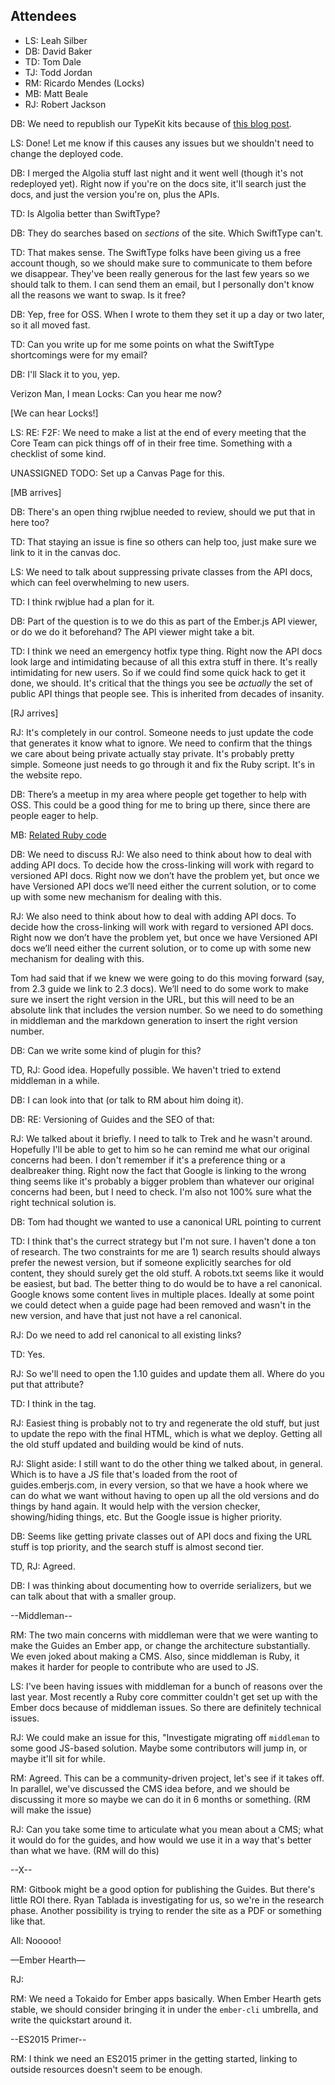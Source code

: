## Attendees

- LS: Leah Silber
- DB: David Baker
- TD: Tom Dale
- TJ: Todd Jordan
- RM: Ricardo Mendes (Locks)
- MB: Matt Beale
- RJ: Robert Jackson

DB: We need to republish our TypeKit kits because of [this blog post](http://blog.typekit.com/2015/12/16/better-font-events-with-the-native-font-loading-api).

LS: Done! Let me know if this causes any issues but we shouldn't need to change the deployed code.

DB: I merged the Algolia stuff last night and it went well (though it's not redeployed yet). Right now if you're on the docs site, it'll search just the docs, and just the version you're on, plus the APIs.

TD: Is Algolia better than SwiftType?

DB: They do searches based on _sections_ of the site. Which SwiftType can't.

TD: That makes sense. The SwiftType folks have been giving us a free account though, so we should make sure to communicate to them before we disappear. They've been really generous for the last few years so we should talk to them. I can send them an email, but I personally don't know all the reasons we want to swap. Is it free?

DB: Yep, free for OSS. When I wrote to them they set it up a day or two later, so it all moved fast.

TD: Can you write up for me some points on what the SwiftType shortcomings were for my email?

DB: I'll Slack it to you, yep.

Verizon Man, I mean Locks: Can you hear me now?

[We can hear Locks!]

LS: RE: F2F: We need to make a list at the end of every meeting that the Core Team can pick things off of in their free time. Something with a checklist of some kind.

UNASSIGNED TODO: Set up a Canvas Page for this.

[MB arrives]

DB: There's an open thing rwjblue needed to review, should we put that in here too?

TD: That staying an issue is fine so others can help too, just make sure we link to it in the canvas doc.

LS: We need to talk about suppressing private classes from the API docs, which can feel overwhelming to new users.

TD: I think rwjblue had a plan for it.

DB: Part of the question is to we do this as part of the Ember.js API viewer, or do we do it beforehand? The API viewer might take a bit.

TD: I think we need an emergency hotfix type thing. Right now the API docs look large and intimidating because of all this extra stuff in there. It's really intimidating for new users. So if we could find some quick hack to get it done, we should. It's critical that the things you see be _actually_ the set of public API things that people see. This is inherited from decades of insanity.

[RJ arrives]

RJ: It's completely in our control. Someone needs to just update the code that generates it know what to ignore. We need to confirm that the things we care about being private actually stay private. It's probably pretty simple. Someone just needs to go through it and fix the Ruby script. It's in the website repo.

DB: There’s a meetup in my area where people get together to help with OSS. This could be a good thing for me to bring up there, since there are people eager to help.

MB: [Related Ruby code](https://github.com/emberjs/website/blob/master/lib/api_docs.rb#L23)

DB: We need to discuss RJ: We also need to think about how to deal with adding API docs. To decide how the cross-linking will work with regard to versioned API docs. Right now we don’t have the problem yet, but once we have Versioned API docs we’ll need either the current solution, or to come up with some new mechanism for dealing with this.

RJ: We also need to think about how to deal with adding API docs. To decide how the cross-linking will work with regard to versioned API docs. Right now we don’t have the problem yet, but once we have Versioned API docs we’ll need either the current solution, or to come up with some new mechanism for dealing with this.

Tom had said that if we knew we were going to do this moving forward (say, from 2.3 guide we link to 2.3 docs). We’ll need to do some work to make sure we insert the right version in the URL, but this will need to be an absolute link that includes the version number. So we need to do something in middleman and the markdown generation to insert the right version number.

DB: Can we write some kind of plugin for this?

TD, RJ: Good idea. Hopefully possible. We haven't tried to extend middleman in a while.

DB: I can look into that (or talk to RM about him doing it).

DB: RE: Versioning of Guides and the SEO of that:

RJ: We talked about it briefly. I need to talk to Trek and he wasn't around. Hopefully I'll be able to get to him so he can remind me what our original concerns had been. I don't remember if it's a preference thing or a dealbreaker thing. Right now the fact that Google is linking to the wrong thing seems like it's probably a bigger problem than whatever our original concerns had been, but I need to check. I'm also not 100% sure what the right technical solution is.

DB: Tom had thought we wanted to use a canonical URL pointing to current

TD: I think that's the currect strategy but I'm not sure. I haven't done a ton of research. The two constraints for me are 1) search results should always prefer the newest version, but if someone explicitly searches for old content, they should surely get the old stuff. A robots.txt seems like it would be easiest, but bad. The better thing to do would be to have a rel canonical. Google knows some content lives in multiple places. Ideally at some point we could detect when a guide page had been removed and wasn't in the new version, and have that just not have a rel canonical.

RJ: Do we need to add rel canonical to all existing links?

TD: Yes.

RJ: So we'll need to open the 1.10 guides and update them all. Where do you put that attribute?

TD: I think in the <head> tag.

RJ: Easiest thing is probably not to try and regenerate the old stuff, but just to update the repo with the final HTML, which is what we deploy. Getting all the old stuff updated and building would be kind of nuts.

RJ: Slight aside: I still want to do the other thing we talked about, in general. Which is to have a JS file that's loaded from the root of guides.emberjs.com, in every version, so that we have a hook where we can do what we want without having to open up all the old versions and do things by hand again. It would help with the version checker, showing/hiding things, etc. But the Google issue is higher priority.

DB: Seems like getting private classes out of API docs and fixing the URL stuff is top priority, and the search stuff is almost second tier.

TD, RJ: Agreed.

DB: I was thinking about documenting how to override serializers, but we can talk about that with a smaller group.

--Middleman--

RM: The two main concerns with middleman were that we were wanting to make the Guides an Ember app, or change the architecture substantially. We even joked about making a CMS. Also, since middleman is Ruby, it makes it harder for people to contribute who are used to JS.

LS: I've been having issues with middleman for a bunch of reasons over the last year. Most recently a Ruby core committer couldn't get set up with the Ember docs because of middleman issues. So there are definitely technical issues.

RJ: We could make an issue for this, "Investigate migrating off `middleman` to some good JS-based solution. Maybe some contributors will jump in, or maybe it'll sit for while.

RM: Agreed. This can be a community-driven project, let's see if it takes off. In parallel, we've discussed the CMS idea before, and we should be discussing it more so maybe we can do it in 6 months or something. (RM will make the issue)

RJ: Can you take some time to articulate what you mean about a CMS; what it would do for the guides, and how would we use it in a way that's better than what we have. (RM will do this)

--X--

RM: Gitbook might be a good option for publishing the Guides. But there's little ROI there. Ryan Tablada is investigating for us, so we're in the research phase. Another possibility is trying to render the site as a PDF or something like that.

All: Nooooo!

—Ember Hearth—

RJ:

RM: We need a Tokaido for Ember apps basically. When Ember Hearth gets stable, we should consider bringing it in under the `ember-cli` umbrella, and write the quickstart around it.

--ES2015 Primer--

RM: I think we need an ES2015 primer in the getting started, linking to outside resources doesn't seem to be enough.
